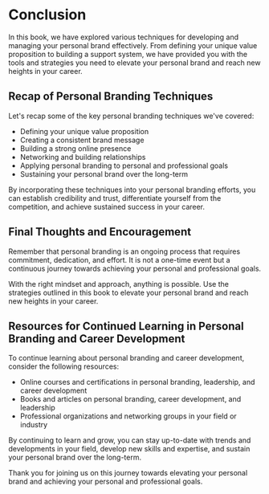 Conclusion
==========

In this book, we have explored various techniques for developing and managing your personal brand effectively. From defining your unique value proposition to building a support system, we have provided you with the tools and strategies you need to elevate your personal brand and reach new heights in your career.

Recap of Personal Branding Techniques
-------------------------------------

Let's recap some of the key personal branding techniques we've covered:

* Defining your unique value proposition
* Creating a consistent brand message
* Building a strong online presence
* Networking and building relationships
* Applying personal branding to personal and professional goals
* Sustaining your personal brand over the long-term

By incorporating these techniques into your personal branding efforts, you can establish credibility and trust, differentiate yourself from the competition, and achieve sustained success in your career.

Final Thoughts and Encouragement
--------------------------------

Remember that personal branding is an ongoing process that requires commitment, dedication, and effort. It is not a one-time event but a continuous journey towards achieving your personal and professional goals.

With the right mindset and approach, anything is possible. Use the strategies outlined in this book to elevate your personal brand and reach new heights in your career.

Resources for Continued Learning in Personal Branding and Career Development
----------------------------------------------------------------------------

To continue learning about personal branding and career development, consider the following resources:

* Online courses and certifications in personal branding, leadership, and career development
* Books and articles on personal branding, career development, and leadership
* Professional organizations and networking groups in your field or industry

By continuing to learn and grow, you can stay up-to-date with trends and developments in your field, develop new skills and expertise, and sustain your personal brand over the long-term.

Thank you for joining us on this journey towards elevating your personal brand and achieving your personal and professional goals.
